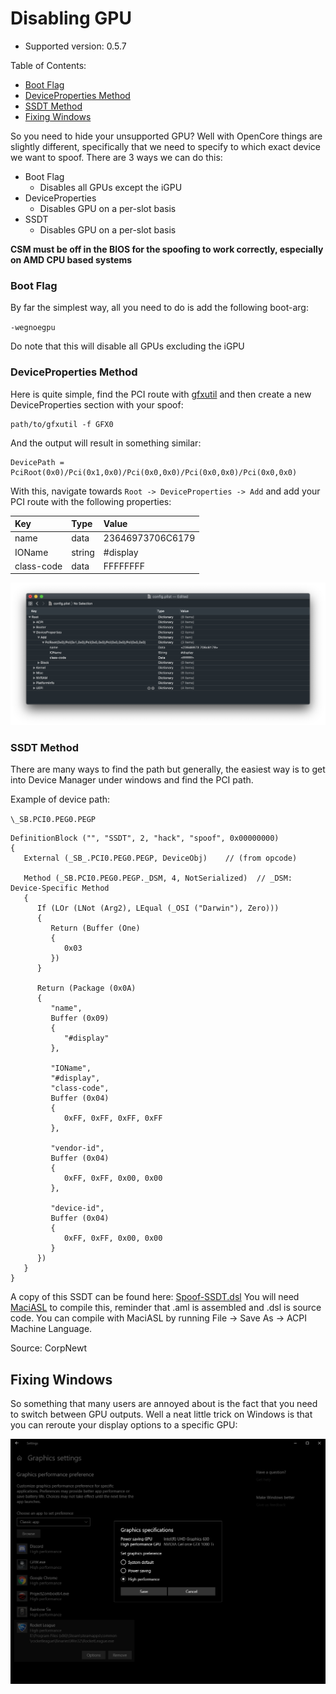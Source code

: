 # Disabling GPU

* Supported version: 0.5.7

Table of Contents:

* [Boot Flag](/extras/spoof.md#boot-flag)
* [DeviceProperties Method](/extras/spoof.md#deviceproperties-method)
* [SSDT Method](/extras/spoof.md#ssdt-method)
* [Fixing Windows](/extras/spoof.md#fixing-windows)

So you need to hide your unsupported GPU? Well with OpenCore things are slightly different, specifically that we need to specify to which exact device we want to spoof. There are 3 ways we can do this:

* Boot Flag
  * Disables all GPUs except the iGPU
* DeviceProperties
  * Disables GPU on a per-slot basis
* SSDT
  * Disables GPU on a per-slot basis

**CSM must be off in the BIOS for the spoofing to work correctly, especially on AMD CPU based systems**

### Boot Flag

By far the simplest way, all you need to do is add the following boot-arg:

`-wegnoegpu`

Do note that this will disable all GPUs excluding the iGPU

### DeviceProperties Method

Here is quite simple, find the PCI route with [gfxutil](https://github.com/acidanthera/gfxutil/releases) and then create a new DeviceProperties section with your spoof:

```text
path/to/gfxutil -f GFX0
```

And the output will result in something similar:

```text
DevicePath = PciRoot(0x0)/Pci(0x1,0x0)/Pci(0x0,0x0)/Pci(0x0,0x0)/Pci(0x0,0x0)
```

With this, navigate towards `Root -> DeviceProperties -> Add` and add your PCI route with the following properties:

| Key | Type | Value |
| :--- | :--- | :--- |
| name | data | 23646973706C6179 |
| IOName | string | \#display |
| class-code | data | FFFFFFFF |

![](/images/extras/spoof-md/config-gpu.png)

### SSDT Method

There are many ways to find the path but generally, the easiest way is to get into Device Manager under windows and find the PCI path.

Example of device path:

`\_SB.PCI0.PEG0.PEGP`


    DefinitionBlock ("", "SSDT", 2, "hack", "spoof", 0x00000000)
    {
       External (_SB_.PCI0.PEG0.PEGP, DeviceObj)    // (from opcode)
    
       Method (_SB.PCI0.PEG0.PEGP._DSM, 4, NotSerialized)  // _DSM: Device-Specific Method
       {
          If (LOr (LNot (Arg2), LEqual (_OSI ("Darwin"), Zero)))
          {
             Return (Buffer (One)
             {
                0x03                                           
             })
          }
    
          Return (Package (0x0A)
          {
             "name", 
             Buffer (0x09)
             {
                "#display"
             }, 
    
             "IOName", 
             "#display", 
             "class-code", 
             Buffer (0x04)
             {
                0xFF, 0xFF, 0xFF, 0xFF                         
             }, 

             "vendor-id", 
             Buffer (0x04)
             {
                0xFF, 0xFF, 0x00, 0x00                         
             }, 
    
             "device-id", 
             Buffer (0x04)
             {
                0xFF, 0xFF, 0x00, 0x00                         
             }
          })
       }
    }


A copy of this SSDT can be found here: [Spoof-SSDT.dsl](https://github.com/dortania/Opencore-Desktop-Guide/blob/master/extra-files/Spoof-SSDT.dsl) You will need [MaciASL](https://github.com/acidanthera/MaciASL/releases) to compile this, reminder that .aml is assembled and .dsl is source code. You can compile with MaciASL by running File -> Save As -> ACPI Machine Language.

Source: CorpNewt

## Fixing Windows

So something that many users are annoyed about is the fact that you need to switch between GPU outputs. Well a neat little trick on Windows is that you can reroute your display options to a specific GPU:

![Credit to CorpNewt for image](/images/extras/spoof-md/corp-windows.png)

